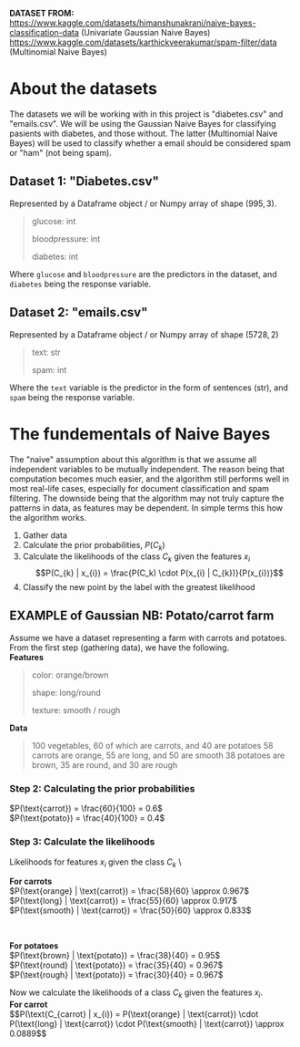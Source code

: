 **DATASET FROM:** \
https://www.kaggle.com/datasets/himanshunakrani/naive-bayes-classification-data (Univariate Gaussian Naive Bayes) \
https://www.kaggle.com/datasets/karthickveerakumar/spam-filter/data (Multinomial Naive Bayes)

# About the datasets
The datasets we will be working with in this project is "diabetes.csv" and "emails.csv". We will be using the Gaussian Naive Bayes for classifying pasients with diabetes, and those without. The latter (Multinomial Naive Bayes) will be used to classify whether a email should be considered spam or "ham" (not being spam). 

## Dataset 1: "Diabetes.csv"
Represented by a Dataframe object / or Numpy array of shape $\left(995, 3\right)$.
> glucose: int
> 
> bloodpressure: int
> 
> diabetes: int

Where `glucose` and `bloodpressure` are the predictors in the dataset, and `diabetes` being the response variable. 

## Dataset 2: "emails.csv"
Represented by a Dataframe object / or Numpy array of shape $\left(5728, 2\right)$
> text: str
> 
> spam: int

Where the `text` variable is the predictor in the form of sentences (str), and `spam` being the response variable.

# The fundementals of Naive Bayes
The "naive" assumption about this algorithm is that we assume all independent variables to be mutually independent. The reason being that computation becomes much easier, and the algorithm still performs well in most real-life cases, especially for document classification and spam filtering. The downside being that the algorithm may not truly capture the patterns in data, as features may be dependent. In simple terms this how the algorithm works.

1. Gather data
2. Calculate the prior probabilities, $P(C_{k})$
3. Calculate the likelihoods of the class $C_k$ given the features $x_i$
$$P(C_{k} | x_{i}) = \frac{P(C_k) \cdot P(x_{i} | C_{k})}{P(x_{i})}$$
4. Classify the new point by the label with the greatest likelihood 


## EXAMPLE of Gaussian NB: Potato/carrot farm
Assume we have a dataset representing a farm with carrots and potatoes. From the first step (gathering data), we have the following. \
**Features**
> color: orange/brown
>
> shape: long/round
>
> texture: smooth / rough

**Data**
> 100 vegetables, 60 of which are carrots, and 40 are potatoes
> 58 carrots are orange, 55 are long, and 50 are smooth
> 38 potatoes are brown, 35 are round, and 30 are rough

### Step 2: Calculating the prior probabilities
$P(\text{carrot}) = \frac{60}{100} = 0.6$ \
$P(\text{potato}) = \frac{40}{100} = 0.4$

### Step 3: Calculate the likelihoods
Likelihoods for features $x_i$ given the class $C_k$ \

**For carrots** \
$P(\text{orange} | \text{carrot}) = \frac{58}{60} \approx 0.967$ \
$P(\text{long} | \text{carrot}) = \frac{55}{60} \approx 0.917$ \
$P(\text{smooth} | \text{carrot}) = \frac{50}{60} \approx 0.833$

&nbsp;

**For potatoes** \
$P(\text{brown} | \text{potato}) = \frac{38}{40} = 0.95$ \
$P(\text{round} | \text{potato}) = \frac{35}{40} = 0.967$ \
$P(\text{rough} | \text{potato}) = \frac{30}{40} = 0.967$ 


Now we calculate the likelihoods of a class $C_k$ given the features $x_i$. \
**For carrot** \
$$P(\text{C_{carrot} | x_{i}) = P(\text{orange} | \text{carrot}) \cdot P(\text{long} | \text{carrot}) \cdot P(\text{smooth} | \text{carrot}) \approx 0.0889$$

